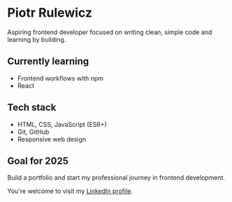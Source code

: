 # Piotr Rulewicz

Aspiring frontend developer focused on writing clean, simple code and learning by building.

## Currently learning

- Frontend workflows with npm
- React

## Tech stack

- HTML, CSS, JavaScript (ES6+)
- Git, GitHub
- Responsive web design

## Goal for 2025

Build a portfolio and start my professional journey in frontend development.

You're welcome to visit my [LinkedIn profile](https://www.linkedin.com/in/piotr-rulewicz-829472350).

<!--
## Projects

Coming soon...
-->
